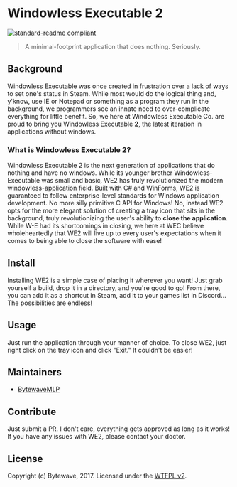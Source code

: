 # Windowless Executable 2

[![standard-readme compliant](https://img.shields.io/badge/readme%20style-standard-brightgreen.svg?style=flat-square)](https://github.com/RichardLitt/standard-readme)

>A minimal-footprint application that does nothing. Seriously.

## Background

Windowless Executable was once created in frustration over a lack of ways to set one's status in Steam. While most would do the logical thing and, y'know, use IE or Notepad or something as a program they run in the background, we programmers see an innate need to over-complicate everything for little benefit. So, we here at Windowless Executable Co. are proud to bring you Windowless Executable **2**, the latest iteration in applications without windows.

### What is Windowless Executable 2?

Windowless Executable 2 is the next generation of applications that do nothing and have no windows. While its younger brother Windowless-Executable was small and basic, WE2 has truly revolutionized the modern windowless-application field. Built with C# and WinForms, WE2 is guaranteed to follow enterprise-level standards for Windows application development. No more silly primitive C API for Windows! No, instead WE2 opts for the more elegant solution of creating a tray icon that sits in the background, truly revolutionizing the user's ability to **close the application**. While W-E had its shortcomings in closing, we here at WEC believe wholeheartedly that WE2 will live up to every user's expectations when it comes to being able to close the software with ease!

## Install

Installing WE2 is a simple case of placing it wherever you want! Just grab yourself a build, drop it in a directory, and you're good to go! From there, you can add it as a shortcut in Steam, add it to your games list in Discord... The possibilities are endless!

## Usage

Just run the application through your manner of choice. To close WE2, just right click on the tray icon and click "Exit." It couldn't be easier!

## Maintainers

- [BytewaveMLP](https://github.com/BytewaveMLP)

## Contribute

Just submit a PR. I don't care, everything gets approved as long as it works! If you have any issues with WE2, please contact your doctor.

## License

Copyright (c) Bytewave, 2017. Licensed under the [WTFPL v2](http://www.wtfpl.net/about/).